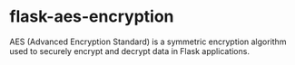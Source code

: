 # flask-aes-encryption
AES (Advanced Encryption Standard) is a symmetric encryption algorithm used to securely encrypt and decrypt data in Flask applications.
